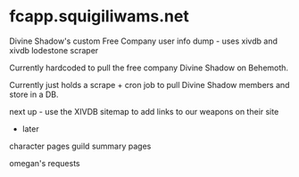 fcapp.squigiliwams.net
======================

Divine Shadow's custom Free Company user info dump - uses xivdb and xivdb lodestone scraper

Currently hardcoded to pull the free company Divine Shadow on Behemoth. 

Currently just holds a scrape + cron job to pull Divine Shadow members and store in a DB. 

next up - use the XIVDB sitemap to add links to our weapons on their site

- later

character pages
guild summary pages

omegan's requests
